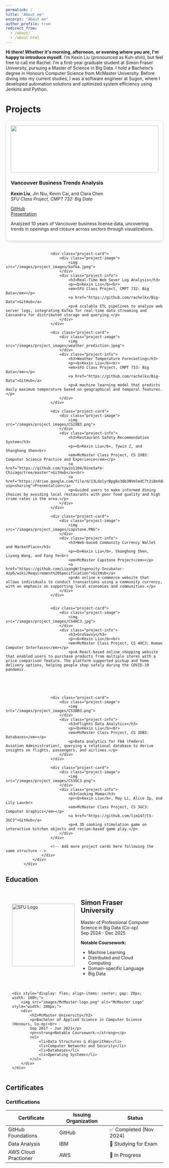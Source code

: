 ```yaml
---
permalink: /
title: "About me"
excerpt: "About me"
author_profile: true
redirect_from: 
  - /about/
  - /about.html
---
```


**Hi there! Whether it's morning, afternoon, or evening where you are, I'm happy to introduce myself.**
I’m Kexin Liu (pronounced as Kuh-shin), but feel free to call me Rachel. I’m a first-year graduate student at Simon Fraser University, pursuing a Master of Science in Big Data. I hold a Bachelor’s degree in Honours Computer Science from McMaster University. Before diving into my current studies, I was a software engineer at Sugon, where I developed automation solutions and optimized system efficiency using Jenkins and Python.


Projects
======
<!---CSS style for projects layout-->
<style>
.project-grid {
    display: grid;
    grid-template-columns: repeat(auto-fill, minmax(300px, 1fr));
    gap: 20px;
    justify-content: center;
}
.project-card {
    border: 1px solid #ddd;
    border-radius: 10px;
    overflow: hidden;
    text-align: left;
    padding: 15px;
    background: #fff;
    box-shadow: 0 4px 6px rgba(0, 0, 0, 0.1);
}
.project-image img {
    width: 100%;
    height: 150px;
    object-fit: cover;
}
</style>

<div id="projects" class="section" section="projectNavItem">            
                <div class="project-container">
                    <div class="project-grid">
                        <div class="project-card">
                            <div class="project-image">
                                <img src="/images/project_images/CMPT732.png">
                            </div>
                            <div class="project-info">
                                <h3>Vancouver Business Trends Analysis</h3>
                                <p><b>Kexin Liu</b>, Jin Niu, Kevin Cai, and Clara Chen<br>
                                <em>SFU Class Project, CMPT 732: Big Data</em></p>
                                <a href="https://github.sfu.ca/jca607/CMPT732_Final_Project">GitHub</a><br>
                                <a href="https://drive.google.com/file/d/1PLg6b8D3KnMWnANHNQYUvL_TmZ-WIRrv/view">Presentation</a>
                                <p>Analyzed 10 years of Vancouver business license data, uncovering trends in openings and closure across sectors through visualizations.</p>
                            </div>
                        </div>

                        <div class="project-card">
                            <div class="project-image">
                                <img src="/images/project_images/kafka.jpeg">
                            </div>
                            <div class="project-info">
                                <h3>Real-Time Web Sever Log Analysis</h3>
                                <p><b>Kexin Liu</b><br>
                                <em>SFU Class Project, CMPT 732: Big Data</em></p>
                                <a href="https://github.com/rachelkx/Big-Data">GitHub</a>
                                <p>A scalable ETL pipelines to analyze web server logs, integrating Kafka for real-time data streaming and Cassandra for distributed storage and querying.</p>
                            </div>
                        </div>

                        <div class="project-card">
                            <div class="project-image">
                                <img src="/images/project_images/weather_prediction.jpeg">
                            </div>
                            <div class="project-info">
                                <h3>Weather Temperature Forecasting</h3>
                                <p><b>Kexin Liu</b><br>
                                <em>SFU Class Project, CMPT 733: Big Data</em></p>
                                <a href="https://github.com/rachelkx/Big-Data">GitHub</a>
                                <p>A machine learning model that predicts daily maximum temperature based on geographical and temporal features.</p>
                            </div>
                        </div>

                        <div class="project-card">
                            <div class="project-image">
                                <img src="/images/project_images/CS2XB3.png">
                            </div>
                            <div class="project-info">
                                <h3>Restaurant Safety Recommendation System</h3>
                                <p><b>Kexin Liu</b>, Tywin Z, and Shanghong Shen<br>
                                <em>McMaster Class Project, CS 2XB3: Computer Science Practice and Experience</em></p>
                                <a href="https://github.com/tywin1104/DineSafe-Chicago/tree/master">GitHub</a><br>
                                <a href="https://drive.google.com/file/d/13LdolyrBpg8x3Qb3NVmlmdC7t2iBnXdq/view?usp=sharing">Presentation</a>
                                <p>Guided users to make informed dining choices by avoiding local restaurants with poor food quality and high crime rates in the area.</p>
                            </div>
                        </div>

                        <div class="project-card">
                            <div class="project-image">
                                <img src="/images/project_images/capstone.PNG">
                            </div>
                            <div class="project-info">
                                <h3>Web-based Community Currency Wallet and MarketPlace</h3>
                                <p><b>Kexin Liu</b>, Shanghong Shen, Liyang Wang, and Fang Ye<br>
                                <em>McMaster Capstone Project</em></p>
                                <a href="https://github.com/LiyangW/Ingenuity-Incubator-4zp6/wiki/Requirement%20Specification">GitHub</a>
                                <p>An online e-commerce website that allows individuals to conduct transactions using a community currency, with an emphasis on supporting local economies and communities.</p>
                            </div>
                        </div>


                        <div class="project-card">
                            <div class="project-image">
                                <img src="/images/project_images/CS4HC3.jpg">
                            </div>
                            <div class="project-info">
                                <h3>GroSavvy</h3>
                                <p><b>Kexin Liu</b><br>
                                <em>McMaster Class Project, CS 4HC3: Human Computer Interfaces</em></p>
                                <p>A React-based online shopping website that enabled users to purchase products from multiple stores with a price comparison feature. The platform supported pickup and home delivery options, helping people shop safely during the COVID-19 pandemic.
</p>
                            </div>
                        </div>


                        <div class="project-card">
                            <div class="project-image">
                                <img src="/images/project_images/CS3DB3.png">
                            </div>
                            <div class="project-info">
                                <h3>Flights Data Analytics</h3>
                                <p><b>Kexin Liu</b><br>
                                <em>McMaster Class Project, CS 3DB3: Databases</em></p>
                                <p>Data analytics for FAA (Federal Aviation Administration), querying a relational database to derive insights on flights, passengers, and airlines.</p>
                            </div>
                        </div>

                        <div class="project-card">
                            <div class="project-image">
                                <img src="/images/project_images/CS3GC3.png">
                            </div>
                            <div class="project-info">
                                <h3>Cooking Mama</h3>
                                <p><b>Kexin Liu</b>, May Li, Alice Ip, and Lily Lau<br>
                                <em>McMaster Class Project, CS 3GC3: Computer Graphics</em></p>
                                <a href="https://github.com/lim147/CS-3GC3">GitHub</a>
                                <p>A 3D cooking stimulation game on interactive kitchen objects and recipe-based game play.</p>
                            </div>
                        </div>

                        <!-- Add more project cards here following the same structure -->
                    </div>
                </div>
            </div>

Education
------
<div style="display: flex; flex-direction: column; margin: 20px; gap: 20px;">
    <div style="display: flex; align-items: center; gap: 20px; width: 100%;">
        <img src="images/SFU-logo.png" alt="SFU Logo" style="width: 200px;">
        <div>
            <h2>Simon Fraser University</h2>
            <p>Master of Professional Computer Science in Big Data (Co-op)<br>
            Sep 2024 - Dec 2025</p>
            <p><strong>Notable Coursework:</strong></p>
            <ul>
                <li>Machine Learning</li>
                <li>Distributed and Cloud Computing</li>
                <li>Domain-specific Language</li>
                <li>Big Data</li>
            </ul>
        </div>
    </div>
    
    <div style="display: flex; align-items: center; gap: 20px; width: 100%;">
        <img src="images/McMaster-logo.png" alt="McMaster Logo" style="width: 200px;">
        <div>
            <h2>McMaster University</h2>
            <p>Bachelor of Applied Science in Computer Science (Honours, Co-op)<br>
            Sep 2017 - Jun 2021</p>
            <p><strong>Notable Coursework:</strong></p>
            <ul>
                <li>Data Structures & Algorithms</li>
                <li>Computer Networks and Security</li>
                <li>Databases</li>
                <li>Operating Systems</li>
            </ul>
        </div>
    </div>
</div>


Certificates
------
### Certifications

| Certificate | Issuing Organization | Status |
|------------|----------------------|--------|
| GitHub Foundations | GitHub | ✅ Completed (Nov 2024) |
| Data Analysis | IBM | 📝 Studying for Exam |
| AWS Cloud Practioner | AWS | 🔄 In Progress |


